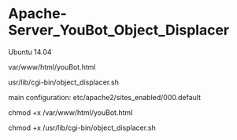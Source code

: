 # Apache-Server_YouBot_Object_Displacer

Ubuntu 14.04

var/www/html/youBot.html

usr/lib/cgi-bin/object_displacer.sh

main configuration: etc/apache2/sites_enabled/000.default

chmod +x /var/www/html/youBot.html

chmod +x /usr/lib/cgi-bin/object_displacer.sh
